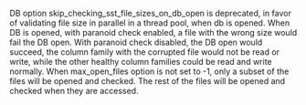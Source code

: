 DB option skip_checking_sst_file_sizes_on_db_open is deprecated, in favor of validating file size in parallel in a thread pool, when db is opened. When DB is opened, with paranoid check enabled, a file with the wrong size would fail the DB open. With paranoid check disabled, the DB open would succeed, the column family with the corrupted file would not be read or write, while the other healthy column families could be read and write normally. When max_open_files option is not set to -1, only a subset of the files will be opened and checked. The rest of the files will be opened and checked when they are accessed.
